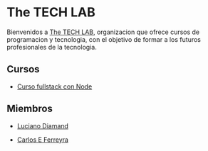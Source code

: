 # The TECH LAB

Bienvenidos a [The TECH LAB](https://www.thelabi.com/), organizacion que ofrece cursos de programacion y tecnologia, con el objetivo de formar a los futuros profesionales de la tecnologia.

## Cursos

- [Curso fullstack con Node](https://www.linkedin.com/posts/thelabtech_innovation-culture-itindustry-activity-7246274291414036480-HpGe?utm_source=share&utm_medium=member_desktop)

## Miembros

- [Luciano Diamand](https://github.com/lucianodiamand)



- [Carlos E Ferreyra](https://github.com/carlosferreyra)





<!--

**Here are some ideas to get you started:**

🙋‍♀️ A short introduction - what is your organization all about?
🌈 Contribution guidelines - how can the community get involved?
👩‍💻 Useful resources - where can the community find your docs? Is there anything else the community should know?
🍿 Fun facts - what does your team eat for breakfast?
🧙 Remember, you can do mighty things with the power of [Markdown](https://docs.github.com/github/writing-on-github/getting-started-with-writing-and-formatting-on-github/basic-writing-and-formatting-syntax)
-->

